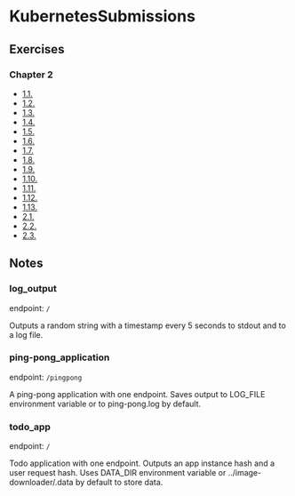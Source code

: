 # KubernetesSubmissions

## Exercises

### Chapter 2

- [1.1.](https://github.com/patrikwm/KubernetesSubmissions/tree/1.1/log_output/)
- [1.2.](https://github.com/patrikwm/KubernetesSubmissions/tree/1.2/todo_app/)
- [1.3.](https://github.com/patrikwm/KubernetesSubmissions/tree/1.3/log_output/)
- [1.4.](https://github.com/patrikwm/KubernetesSubmissions/tree/1.4/todo_app/)
- [1.5.](https://github.com/patrikwm/KubernetesSubmissions/tree/1.5/todo_app/)
- [1.6.](https://github.com/patrikwm/KubernetesSubmissions/tree/1.6/todo_app/)
- [1.7.](https://github.com/patrikwm/KubernetesSubmissions/tree/1.7/log_output/)
- [1.8.](https://github.com/patrikwm/KubernetesSubmissions/tree/1.8/todo_app/)
- [1.9.](https://github.com/patrikwm/KubernetesSubmissions/tree/1.9/ping-pong_application/)
- [1.10.](https://github.com/patrikwm/KubernetesSubmissions/tree/1.10/log_output/)
- [1.11.](https://github.com/patrikwm/KubernetesSubmissions/tree/1.11/log_output/)
- [1.12.](https://github.com/patrikwm/KubernetesSubmissions/tree/1.12/todo_app/)
- [1.13.](https://github.com/patrikwm/KubernetesSubmissions/tree/1.13/todo_app/)
- [2.1.](https://github.com/patrikwm/KubernetesSubmissions/tree/2.1/log_output/)
- [2.2.](https://github.com/patrikwm/KubernetesSubmissions/tree/2.2/todo-app/)
- [2.3.](https://github.com/patrikwm/KubernetesSubmissions/tree/2.3/log_output/)



## Notes


### log_output

endpoint: `/`

Outputs a random string with a timestamp every 5 seconds to stdout and to a log file.

### ping-pong_application

endpoint: `/pingpong`

A ping-pong application with one endpoint. Saves output to LOG_FILE environment variable or to ping-pong.log by default.


### todo_app

endpoint: `/`

Todo application with one endpoint. Outputs an app instance hash and a user request hash. Uses DATA_DIR environment variable or ../image-downloader/.data by default to store data.